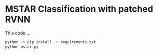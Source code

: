 # MSTAR Classification with patched RVNN

This code ...

```bash
python -m pip install -r requirements.txt
python mstar.py
```

